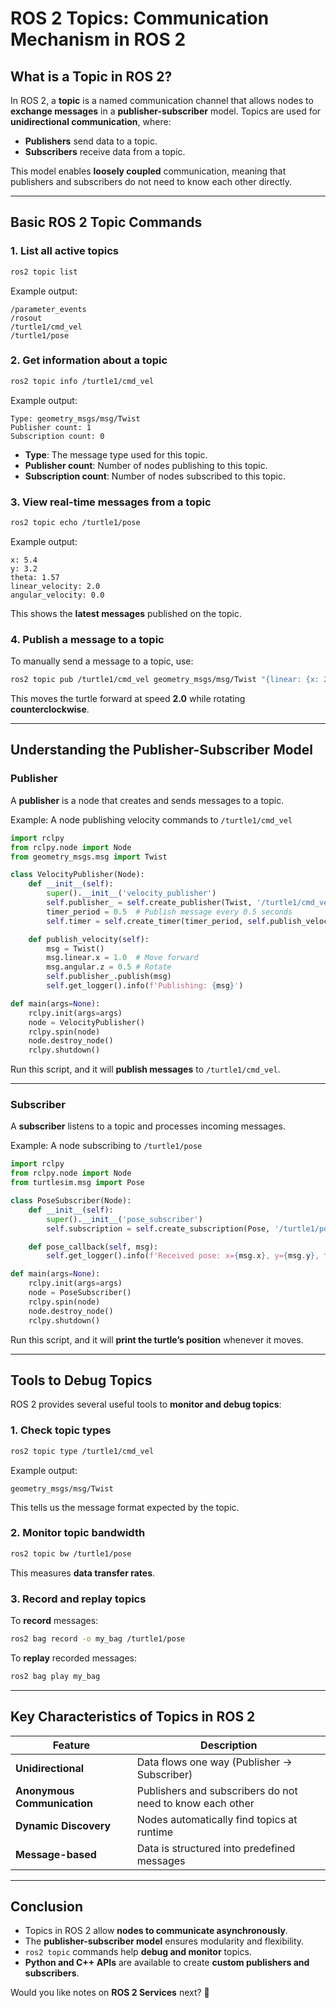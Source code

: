 # **ROS 2 Topics: Communication Mechanism in ROS 2**
## **What is a Topic in ROS 2?**
In ROS 2, a **topic** is a named communication channel that allows nodes to **exchange messages** in a **publisher-subscriber** model. Topics are used for **unidirectional communication**, where:
- **Publishers** send data to a topic.
- **Subscribers** receive data from a topic.

This model enables **loosely coupled** communication, meaning that publishers and subscribers do not need to know each other directly.

---

## **Basic ROS 2 Topic Commands**
### **1. List all active topics**
```bash
ros2 topic list
```
Example output:
```
/parameter_events
/rosout
/turtle1/cmd_vel
/turtle1/pose
```

### **2. Get information about a topic**
```bash
ros2 topic info /turtle1/cmd_vel
```
Example output:
```
Type: geometry_msgs/msg/Twist
Publisher count: 1
Subscription count: 0
```
- **Type**: The message type used for this topic.
- **Publisher count**: Number of nodes publishing to this topic.
- **Subscription count**: Number of nodes subscribed to this topic.

### **3. View real-time messages from a topic**
```bash
ros2 topic echo /turtle1/pose
```
Example output:
```
x: 5.4
y: 3.2
theta: 1.57
linear_velocity: 2.0
angular_velocity: 0.0
```
This shows the **latest messages** published on the topic.

### **4. Publish a message to a topic**
To manually send a message to a topic, use:
```bash
ros2 topic pub /turtle1/cmd_vel geometry_msgs/msg/Twist "{linear: {x: 2.0, y: 0.0, z: 0.0}, angular: {x: 0.0, y: 0.0, z: 1.0}}"
```
This moves the turtle forward at speed **2.0** while rotating **counterclockwise**.

---

## **Understanding the Publisher-Subscriber Model**
### **Publisher**
A **publisher** is a node that creates and sends messages to a topic.

Example: A node publishing velocity commands to `/turtle1/cmd_vel`
```python
import rclpy
from rclpy.node import Node
from geometry_msgs.msg import Twist

class VelocityPublisher(Node):
    def __init__(self):
        super().__init__('velocity_publisher')
        self.publisher_ = self.create_publisher(Twist, '/turtle1/cmd_vel', 10)
        timer_period = 0.5  # Publish message every 0.5 seconds
        self.timer = self.create_timer(timer_period, self.publish_velocity)

    def publish_velocity(self):
        msg = Twist()
        msg.linear.x = 1.0  # Move forward
        msg.angular.z = 0.5 # Rotate
        self.publisher_.publish(msg)
        self.get_logger().info(f'Publishing: {msg}')

def main(args=None):
    rclpy.init(args=args)
    node = VelocityPublisher()
    rclpy.spin(node)
    node.destroy_node()
    rclpy.shutdown()
```
Run this script, and it will **publish messages** to `/turtle1/cmd_vel`.

---

### **Subscriber**
A **subscriber** listens to a topic and processes incoming messages.

Example: A node subscribing to `/turtle1/pose`
```python
import rclpy
from rclpy.node import Node
from turtlesim.msg import Pose

class PoseSubscriber(Node):
    def __init__(self):
        super().__init__('pose_subscriber')
        self.subscription = self.create_subscription(Pose, '/turtle1/pose', self.pose_callback, 10)

    def pose_callback(self, msg):
        self.get_logger().info(f'Received pose: x={msg.x}, y={msg.y}, theta={msg.theta}')

def main(args=None):
    rclpy.init(args=args)
    node = PoseSubscriber()
    rclpy.spin(node)
    node.destroy_node()
    rclpy.shutdown()
```
Run this script, and it will **print the turtle’s position** whenever it moves.

---

## **Tools to Debug Topics**
ROS 2 provides several useful tools to **monitor and debug topics**:

### **1. Check topic types**
```bash
ros2 topic type /turtle1/cmd_vel
```
Example output:
```
geometry_msgs/msg/Twist
```
This tells us the message format expected by the topic.

### **2. Monitor topic bandwidth**
```bash
ros2 topic bw /turtle1/pose
```
This measures **data transfer rates**.

### **3. Record and replay topics**
To **record** messages:
```bash
ros2 bag record -o my_bag /turtle1/pose
```
To **replay** recorded messages:
```bash
ros2 bag play my_bag
```

---

## **Key Characteristics of Topics in ROS 2**
| Feature            | Description |
|--------------------|-------------|
| **Unidirectional** | Data flows one way (Publisher → Subscriber) |
| **Anonymous Communication** | Publishers and subscribers do not need to know each other |
| **Dynamic Discovery** | Nodes automatically find topics at runtime |
| **Message-based** | Data is structured into predefined messages |

---

## **Conclusion**
- Topics in ROS 2 allow **nodes to communicate asynchronously**.
- The **publisher-subscriber model** ensures modularity and flexibility.
- `ros2 topic` commands help **debug and monitor** topics.
- **Python and C++ APIs** are available to create **custom publishers and subscribers**.

Would you like notes on **ROS 2 Services** next? 🚀

